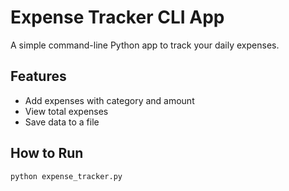 # Expense Tracker CLI App

A simple command-line Python app to track your daily expenses.

## Features
- Add expenses with category and amount
- View total expenses
- Save data to a file

## How to Run
```bash
python expense_tracker.py

